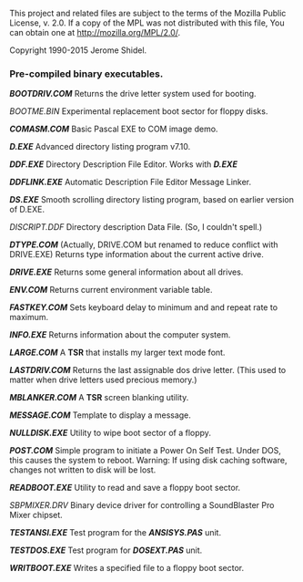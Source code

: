 This project and related files are subject to the terms of the Mozilla Public License, 
v. 2.0. If a copy of the MPL was not distributed with this file, You can obtain one at 
http://mozilla.org/MPL/2.0/.

Copyright 1990-2015 Jerome Shidel.

### Pre-compiled binary executables.

**_BOOTDRIV.COM_** Returns the drive letter system used for booting.

_BOOTME.BIN_ Experimental replacement boot sector for floppy disks. 

**_COMASM.COM_** Basic Pascal EXE to COM image demo.

**_D.EXE_** Advanced directory listing program v7.10.

**_DDF.EXE_** Directory Description File Editor. Works with **_D.EXE_**

**_DDFLINK.EXE_** Automatic Description File Editor Message Linker.

**_DS.EXE_** Smooth scrolling directory listing program, based on earlier version of D.EXE.

_DISCRIPT.DDF_ Directory description Data File. (So, I couldn't spell.) 

**_DTYPE.COM_** (Actually, DRIVE.COM but renamed to reduce conflict with DRIVE.EXE)
Returns type information about the current active drive.

**_DRIVE.EXE_** Returns some general information about all drives.

**_ENV.COM_** Returns current environment variable table.

**_FASTKEY.COM_** Sets keyboard delay to minimum and and repeat rate to maximum.

**_INFO.EXE_** Returns information about the computer system.

**_LARGE.COM_** A **TSR** that installs my larger text mode font.

**_LASTDRIV.COM_** Returns the last assignable dos drive letter. (This used to matter when drive letters used precious memory.)

**_MBLANKER.COM_** A **TSR** screen blanking utility.

**_MESSAGE.COM_** Template to display a message. 

**_NULLDISK.EXE_** Utility to wipe boot sector of a floppy.

**_POST.COM_** Simple program to initiate a Power On Self Test. Under DOS, this causes the 
system to reboot. Warning: If using disk caching software, changes not written to disk
will be lost.

**_READBOOT.EXE_** Utility to read and save a floppy boot sector.

_SBPMIXER.DRV_ Binary device driver for controlling a SoundBlaster Pro Mixer chipset.

**_TESTANSI.EXE_** Test program for the **_ANSISYS.PAS_** unit. 

**_TESTDOS.EXE_** Test program for **_DOSEXT.PAS_** unit.

**_WRITBOOT.EXE_** Writes a specified file to a floppy boot sector.
